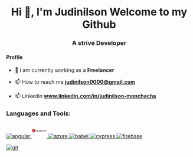 <h1 align="center">Hi 👋, I'm Judinilson Welcome to my Github</h1>
<h3 align="center">A strive Developer</h3>

<h4 align="left">Profile</h4>



- 🔭 I am currently working as a **Freelancer**

- 📫 How to reach me **judinilson0000@gmail.com**

- 📫 Linkedin **www.linkedin.com/in/judinilson-monchacha**

<h3 align="left">Languages and Tools:</h3>
<p align="left">
    <a href="https://angular.io" target="_blank">
        <img src="https://angular.io/assets/images/logos/angular/angular.svg" alt="angular" width="40" height="40" />
    </a>
    <a href="https://angular.io" target="_blank">
        <img src="https://raw.githubusercontent.com/devicons/devicon/master/icons/angularjs/angularjs-original-wordmark.svg" alt="angularjs" width="40" height="40" />
    </a>
    <a href="https://azure.microsoft.com/en-in/" target="_blank">
        <img src="https://www.vectorlogo.zone/logos/microsoft_azure/microsoft_azure-icon.svg" alt="azure" width="40" height="40" />
    </a>
    <a href="https://babeljs.io/" target="_blank">
        <img src="https://www.vectorlogo.zone/logos/babeljs/babeljs-icon.svg" alt="babel" width="40" height="40" />
    </a>
     <a href="https://www.cypress.io" target="_blank">
        <img src="https://raw.githubusercontent.com/simple-icons/simple-icons/6e46ec1fc23b60c8fd0d2f2ff46db82e16dbd75f/icons/cypress.svg" alt="cypress" width="40" height="40" />
    </a>
    <a href="https://firebase.google.com/" target="_blank">
        <img src="https://www.vectorlogo.zone/logos/firebase/firebase-icon.svg" alt="firebase" width="40" height="40" />
    </a>

    
  
</p>
<p><a href="https://git-scm.com/" target="_blank">
        <img src="https://www.vectorlogo.zone/logos/git-scm/git-scm-icon.svg" alt="git" width="40" height="40" />
    </a><p/>
